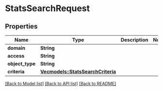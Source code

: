 # StatsSearchRequest

## Properties

Name | Type | Description | Notes
------------ | ------------- | ------------- | -------------
**domain** | **String** |  | 
**access** | **String** |  | 
**object_type** | **String** |  | 
**criteria** | [**Vec<models::StatsSearchCriteria>**](StatsSearchCriteria.md) |  | 

[[Back to Model list]](../README.md#documentation-for-models) [[Back to API list]](../README.md#documentation-for-api-endpoints) [[Back to README]](../README.md)


